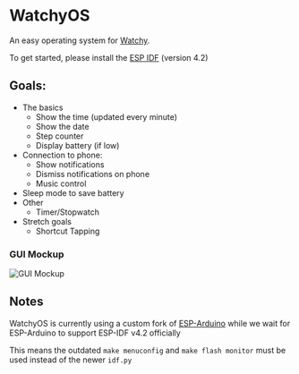 # WatchyOS

An easy operating system for [Watchy](https://github.com/sqfmi/Watchy).

To get started, please install the [ESP IDF](https://docs.espressif.com/projects/esp-idf/en/v4.2/esp32/get-started/index.html) (version 4.2)

## Goals:
- The basics
	- Show the time (updated every minute)
	- Show the date
	- Step counter
	- Display battery (if low)
- Connection to phone:
	- Show notifications
	- Dismiss notifications on phone
	- Music control
- Sleep mode to save battery
- Other
	- Timer/Stopwatch
- Stretch goals
	- Shortcut Tapping

### GUI Mockup
![GUI Mockup](https://github.com/LeonMatthes/WatchyOS/raw/main/res/gui-mockup.jpg)

## Notes
WatchyOS is currently using a custom fork of [ESP-Arduino](https://github.com/summivox/arduino-esp32) while we wait for ESP-Arduino to support ESP-IDF v4.2 officially

This means the outdated `make menuconfig` and `make flash monitor` must be used instead of the newer `idf.py`
